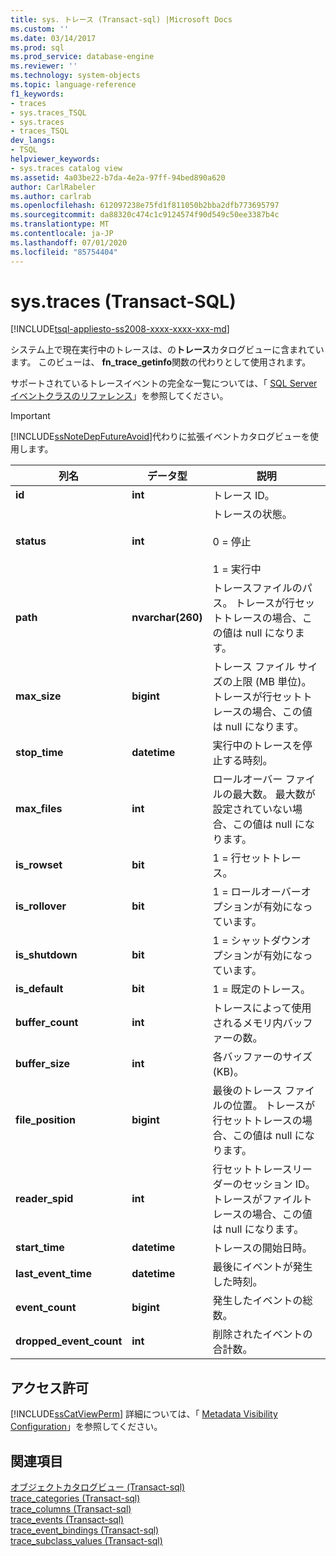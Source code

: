 ```yaml
---
title: sys. トレース (Transact-sql) |Microsoft Docs
ms.custom: ''
ms.date: 03/14/2017
ms.prod: sql
ms.prod_service: database-engine
ms.reviewer: ''
ms.technology: system-objects
ms.topic: language-reference
f1_keywords:
- traces
- sys.traces_TSQL
- sys.traces
- traces_TSQL
dev_langs:
- TSQL
helpviewer_keywords:
- sys.traces catalog view
ms.assetid: 4a03be22-b7da-4e2a-97ff-94bed890a620
author: CarlRabeler
ms.author: carlrab
ms.openlocfilehash: 612097238e75fd1f811050b2bba2dfb773695797
ms.sourcegitcommit: da88320c474c1c9124574f90d549c50ee3387b4c
ms.translationtype: MT
ms.contentlocale: ja-JP
ms.lasthandoff: 07/01/2020
ms.locfileid: "85754404"
---
```

# <a name="systraces-transact-sql"></a>sys.traces (Transact-SQL)
[!INCLUDE[tsql-appliesto-ss2008-xxxx-xxxx-xxx-md](../../includes/applies-to-version/sqlserver.md)]

  システム上で現在実行中のトレースは、の**トレース**カタログビューに含まれています。 このビューは、 **fn_trace_getinfo**関数の代わりとして使用されます。  
  
 サポートされているトレースイベントの完全な一覧については、「 [SQL Server イベントクラスのリファレンス](../../relational-databases/event-classes/sql-server-event-class-reference.md)」を参照してください。  
  
> [!IMPORTANT]  
>  [!INCLUDE[ssNoteDepFutureAvoid](../../includes/ssnotedepfutureavoid-md.md)]代わりに拡張イベントカタログビューを使用します。  
  
|列名|データ型|説明|  
|-----------------|---------------|-----------------|  
|**id**|**int**|トレース ID。|  
|**status**|**int**|トレースの状態。<br /><br /> 0 = 停止<br /><br /> 1 = 実行中|  
|**path**|**nvarchar(260)**|トレースファイルのパス。 トレースが行セットトレースの場合、この値は null になります。|  
|**max_size**|**bigint**|トレース ファイル サイズの上限 (MB 単位)。 トレースが行セットトレースの場合、この値は null になります。|  
|**stop_time**|**datetime**|実行中のトレースを停止する時刻。|  
|**max_files**|**int**|ロールオーバー ファイルの最大数。 最大数が設定されていない場合、この値は null になります。|  
|**is_rowset**|**bit**|1 = 行セットトレース。|  
|**is_rollover**|**bit**|1 = ロールオーバーオプションが有効になっています。|  
|**is_shutdown**|**bit**|1 = シャットダウンオプションが有効になっています。|  
|**is_default**|**bit**|1 = 既定のトレース。|  
|**buffer_count**|**int**|トレースによって使用されるメモリ内バッファーの数。|  
|**buffer_size**|**int**|各バッファーのサイズ (KB)。|  
|**file_position**|**bigint**|最後のトレース ファイルの位置。 トレースが行セットトレースの場合、この値は null になります。|  
|**reader_spid**|**int**|行セットトレースリーダーのセッション ID。 トレースがファイルトレースの場合、この値は null になります。|  
|**start_time**|**datetime**|トレースの開始日時。|  
|**last_event_time**|**datetime**|最後にイベントが発生した時刻。|  
|**event_count**|**bigint**|発生したイベントの総数。|  
|**dropped_event_count**|**int**|削除されたイベントの合計数。|  
  
## <a name="permissions"></a>アクセス許可  
 [!INCLUDE[ssCatViewPerm](../../includes/sscatviewperm-md.md)] 詳細については、「 [Metadata Visibility Configuration](../../relational-databases/security/metadata-visibility-configuration.md)」を参照してください。  
  
## <a name="see-also"></a>関連項目  
 [オブジェクトカタログビュー &#40;Transact-sql&#41;](../../relational-databases/system-catalog-views/object-catalog-views-transact-sql.md)   
 [trace_categories &#40;Transact-sql&#41;](../../relational-databases/system-catalog-views/sys-trace-categories-transact-sql.md)   
 [trace_columns &#40;Transact-sql&#41;](../../relational-databases/system-catalog-views/sys-trace-columns-transact-sql.md)   
 [trace_events &#40;Transact-sql&#41;](../../relational-databases/system-catalog-views/sys-trace-events-transact-sql.md)   
 [trace_event_bindings &#40;Transact-sql&#41;](../../relational-databases/system-catalog-views/sys-trace-event-bindings-transact-sql.md)   
 [trace_subclass_values &#40;Transact-sql&#41;](../../relational-databases/system-catalog-views/sys-trace-subclass-values-transact-sql.md)  
  
  
